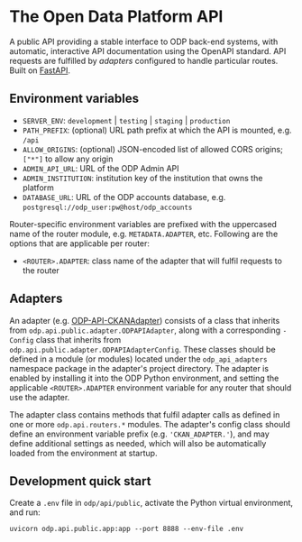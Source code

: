 # The Open Data Platform API

A public API providing a stable interface to ODP back-end systems, with automatic,
interactive API documentation using the OpenAPI standard. API requests are fulfilled
by _adapters_ configured to handle particular routes.
Built on [FastAPI](https://fastapi.tiangolo.com/).

## Environment variables

- `SERVER_ENV`: `development` | `testing` | `staging` | `production`
- `PATH_PREFIX`: (optional) URL path prefix at which the API is mounted, e.g. `/api`
- `ALLOW_ORIGINS`: (optional) JSON-encoded list of allowed CORS origins; `["*"]` to allow any origin
- `ADMIN_API_URL`: URL of the ODP Admin API
- `ADMIN_INSTITUTION`: institution key of the institution that owns the platform
- `DATABASE_URL`: URL of the ODP accounts database, e.g. `postgresql://odp_user:pw@host/odp_accounts`

Router-specific environment variables are prefixed with the uppercased name of the router module,
e.g. `METADATA.ADAPTER`, etc. Following are the options that are applicable per router:

- `<ROUTER>.ADAPTER`: class name of the adapter that will fulfil requests to the router

## Adapters

An adapter (e.g. [ODP-API-CKANAdapter](https://github.com/SAEONData/ODP-API-CKANAdapter))
consists of a class that inherits from `odp.api.public.adapter.ODPAPIAdapter`, along with
a corresponding `-Config` class that inherits from `odp.api.public.adapter.ODPAPIAdapterConfig`.
These classes should be defined in a module (or modules) located under the `odp_api_adapters`
namespace package in the adapter's project directory. The adapter is enabled by installing
it into the ODP Python environment, and setting the applicable `<ROUTER>.ADAPTER` environment
variable for any router that should use the adapter.

The adapter class contains methods that fulfil adapter calls as defined in one or more
`odp.api.routers.*` modules. The adapter's config class should define an environment
variable prefix (e.g. `'CKAN_ADAPTER.'`), and may define additional settings as needed,
which will also be automatically loaded from the environment at startup.

## Development quick start

Create a `.env` file in `odp/api/public`, activate the Python virtual environment, and run:

    uvicorn odp.api.public.app:app --port 8888 --env-file .env
